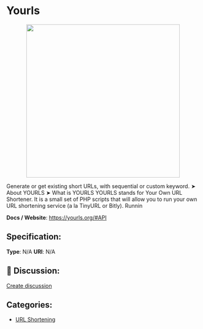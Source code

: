 # Yourls
<p align="center">
    <img width="400" src="https://raw.githubusercontent.com/apis-list/apis-list/main/apis/yourls/logo_256x256.png" />
</p>

Generate or get existing short URLs, with sequential or custom keyword.  ➤ About YOURLS ➤ What is YOURLS YOURLS stands for Your Own URL Shortener. It is a small set of PHP scripts that will allow you to run your own URL shortening service (a la TinyURL or Bitly). Runnin

**Docs / Website**: https://yourls.org/#API

## Specification:
**Type**:  N/A 
**URI**:  N/A 

## 💬 Discussion:
[Create discussion](https://github.com/apis-list/apis-list/discussions/new)

## Categories:
- [URL Shortening](https://github.com/apis-list/apis-list#url-shortening)



